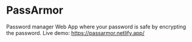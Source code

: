 # PassArmor
Password manager Web App where your password is safe by encrypting the password.
Live demo: https://passarmor.netlify.app/
